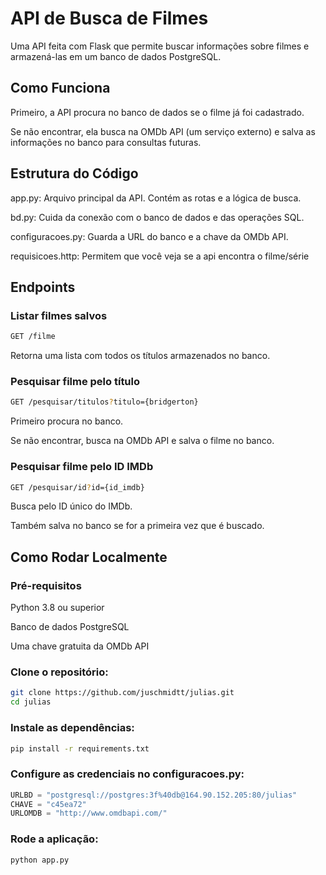 # API de Busca de Filmes
Uma API feita com Flask que permite buscar informações sobre filmes e armazená-las em um banco de dados PostgreSQL.

## Como Funciona

Primeiro, a API procura no banco de dados se o filme já foi cadastrado.

Se não encontrar, ela busca na OMDb API (um serviço externo) e salva as informações no banco para consultas futuras.

## Estrutura do Código

app.py: Arquivo principal da API. Contém as rotas e a lógica de busca.

bd.py: Cuida da conexão com o banco de dados e das operações SQL.

configuracoes.py: Guarda a URL do banco e a chave da OMDb API.

requisicoes.http: Permitem que você veja se a api encontra o filme/série 

## Endpoints

### Listar filmes salvos 

```bash
GET /filme
```
Retorna uma lista com todos os títulos armazenados no banco.


### Pesquisar filme pelo título 

```bash
GET /pesquisar/titulos?titulo={bridgerton}
```

Primeiro procura no banco.

Se não encontrar, busca na OMDb API e salva o filme no banco.

### Pesquisar filme pelo ID IMDb
```bash
GET /pesquisar/id?id={id_imdb}
```
Busca pelo ID único do IMDb.

Também salva no banco se for a primeira vez que é buscado.

## Como Rodar Localmente
### Pré-requisitos
Python 3.8 ou superior

Banco de dados PostgreSQL

Uma chave gratuita da OMDb API

### Clone o repositório:
```bash
git clone https://github.com/juschmidtt/julias.git
cd julias
```

### Instale as dependências:
```bash
pip install -r requirements.txt
```

### Configure as credenciais no configuracoes.py:

```python
URLBD = "postgresql://postgres:3f%40db@164.90.152.205:80/julias"
CHAVE = "c45ea72"
URLOMDB = "http://www.omdbapi.com/"
```

### Rode a aplicação:
```bash
python app.py
```





